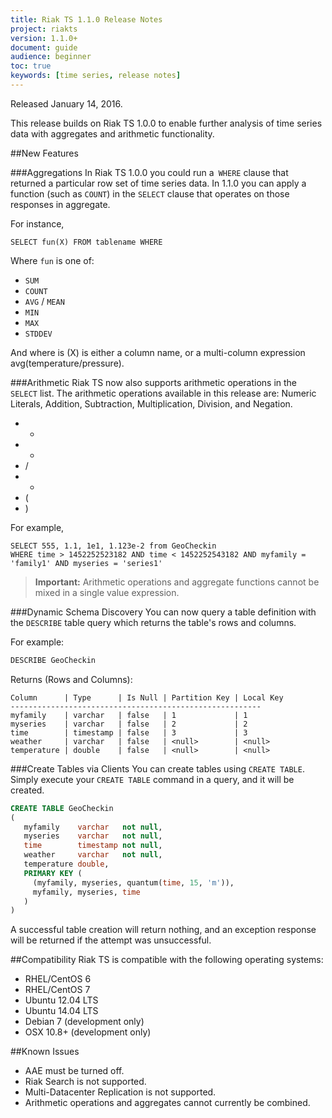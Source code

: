 ```yaml
---
title: Riak TS 1.1.0 Release Notes
project: riakts
version: 1.1.0+
document: guide
audience: beginner
toc: true
keywords: [time series, release notes]
---
```



Released January 14, 2016.

This release builds on Riak TS 1.0.0 to enable further analysis of time series data with aggregates and arithmetic functionality.

##New Features

###Aggregations
In Riak TS 1.0.0 you could run a` WHERE` clause that returned a particular row set of time series data. In 1.1.0 you can apply a function (such as `COUNT`) in the `SELECT` clause that operates on those responses in aggregate.

For instance,

```
SELECT fun(X) FROM tablename WHERE
```

Where `fun` is one of:

* `SUM`
* `COUNT`
* `AVG` / `MEAN`
* `MIN`
* `MAX`
* `STDDEV`

And where is (X) is either a column name, or a multi-column expression avg(temperature/pressure).


###Arithmetic
Riak TS now also supports arithmetic operations in the `SELECT` list. The arithmetic operations available in this release are: Numeric Literals, Addition, Subtraction, Multiplication, Division, and Negation. 

* +
* -
* /
* *
* (
* )

For example,

```
SELECT 555, 1.1, 1e1, 1.123e-2 from GeoCheckin
WHERE time > 1452252523182 AND time < 1452252543182 AND myfamily = 'family1' AND myseries = 'series1'
```

>**Important:** Arithmetic operations and aggregate functions cannot be mixed in a single value expression.

###Dynamic Schema Discovery
You can now query a table definition with the `DESCRIBE` table query which returns the table's rows and columns.

For example:

```sql
DESCRIBE GeoCheckin
```

Returns (Rows and Columns):

```
Column      | Type      | Is Null | Partition Key | Local Key
--------------------------------------------------------
myfamily    | varchar   | false   | 1             | 1
myseries    | varchar   | false   | 2             | 2
time        | timestamp | false   | 3             | 3
weather     | varchar   | false   | <null>        | <null>
temperature | double    | false   | <null>        | <null>
```

###Create Tables via Clients
You can create tables using `CREATE TABLE`. Simply execute your `CREATE TABLE` command in a query, and it will be created. 

```sql 
CREATE TABLE GeoCheckin
(
   myfamily    varchar   not null,
   myseries    varchar   not null,
   time        timestamp not null,
   weather     varchar   not null,
   temperature double,
   PRIMARY KEY (
     (myfamily, myseries, quantum(time, 15, 'm')),
     myfamily, myseries, time
   )
)
```

A successful table creation will return nothing, and an exception response will be returned if the attempt was unsuccessful.

##Compatibility
Riak TS is compatible with the following operating systems:

* RHEL/CentOS 6
* RHEL/CentOS 7
* Ubuntu 12.04 LTS
* Ubuntu 14.04 LTS
* Debian 7 (development only)
* OSX 10.8+ (development only)


##Known Issues

* AAE must be turned off.
* Riak Search is not supported.
* Multi-Datacenter Replication is not supported.
* Arithmetic operations and aggregates cannot currently be combined.
